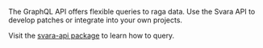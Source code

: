 The GraphQL API offers flexible queries to raga data. Use the Svara API to develop patches or integrate into your own projects.

Visit the [svara-api package](https://github.com/ryantoddgarza/svara-api) to learn how to query.
